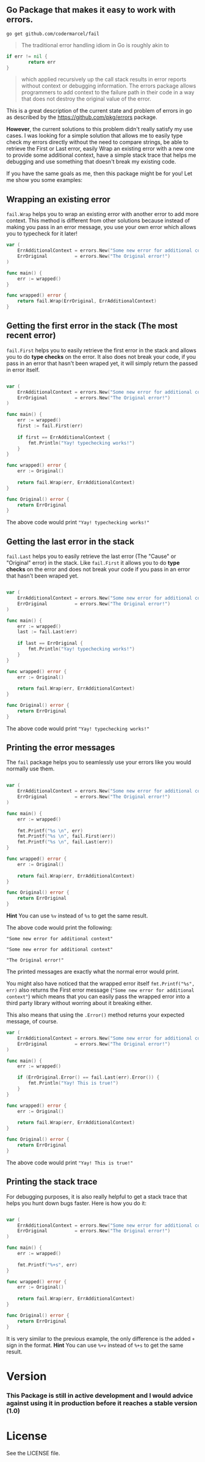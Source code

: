 ## Go Package that makes it easy to work with errors.

`go get github.com/codermarcel/fail`

> The traditional error handling idiom in Go is roughly akin to

```go
if err != nil {
        return err
}
```
> which applied recursively up the call stack results in error reports without context or debugging information. The errors package allows programmers to add context to the failure path in their code in a way that does not destroy the original value of the error.

This is a great description of the current state and problem of errors in go as described by the https://github.com/pkg/errors package. 

**However**, the current solutions to this problem didn't really satisfy my use cases. I was looking for a simple solution that allows me to easily type check my errors directly without the need to compare strings, be able to retrieve the First or Last error, easily Wrap an existing error with a new one to provide some additional context, have a simple stack trace that helps me debugging and use something that doesn't break my existing code.

If you have the same goals as me, then this package might be for you! Let me show you some examples:

## Wrapping an existing error

`fail.Wrap` helps you to wrap an existing error with another error to add more context. This method is different from other solutions because instead of making you pass in an error message, you use your own error which allows you to typecheck for it later!


```go
var (
	ErrAdditionalContext = errors.New("Some new error for additional context")
	ErrOriginal          = errors.New("The Original error!")
)

func main() {
	err := wrapped()
}

func wrapped() error {
	return fail.Wrap(ErrOriginal, ErrAdditionalContext)
}
```

## Getting the first error in the stack (The most recent error)

`fail.First` helps you to easily retrieve the first error in the stack and allows you to do **type checks** on the error. It also does not break your code, if you pass in an error that hasn't been wraped yet, it will simply return the passed in error itself.

```go

var (
	ErrAdditionalContext = errors.New("Some new error for additional context")
	ErrOriginal          = errors.New("The Original error!")
)

func main() {
	err := wrapped()
	first := fail.First(err)
    
	if first == ErrAdditionalContext {
		fmt.Println("Yay! typechecking works!")
	}
}

func wrapped() error {
	err := Original()
	
	return fail.Wrap(err, ErrAdditionalContext)
}

func Original() error {
	return ErrOriginal
}
```

The above code would print `"Yay! typechecking works!"`


## Getting the last error in the stack

`fail.Last` helps you to easily retrieve the last error (The "Cause" or "Original" error) in the stack.
Like `fail.First` it allows you to do **type checks** on the error and does not break your code if you pass in an error that hasn't been wraped yet.

```go

var (
	ErrAdditionalContext = errors.New("Some new error for additional context")
	ErrOriginal          = errors.New("The Original error!")
)

func main() {
	err := wrapped()
	last := fail.Last(err)
    
	if last == ErrOriginal {
		fmt.Println("Yay! typechecking works!")
	}
}

func wrapped() error {
	err := Original()
	
	return fail.Wrap(err, ErrAdditionalContext)
}

func Original() error {
	return ErrOriginal
}
```

The above code would print `"Yay! typechecking works!"`


## Printing the error messages

The `fail` package helps you to seamlessly use your errors like you would normally use them.

```go

var (
	ErrAdditionalContext = errors.New("Some new error for additional context")
	ErrOriginal          = errors.New("The Original error!")
)

func main() {
	err := wrapped()
	
	fmt.Printf("%s \n", err)
	fmt.Printf("%s \n", fail.First(err))
	fmt.Printf("%s \n", fail.Last(err))
}

func wrapped() error {
	err := Original()
	
	return fail.Wrap(err, ErrAdditionalContext)
}

func Original() error {
	return ErrOriginal
}
```
**Hint** You can use `%v` instead of `%s` to get the same result.

The above code would print the following:

`"Some new error for additional context"`

`"Some new error for additional context"`

`"The Original error!"`

The printed messages are exactly what the normal error would print.

You might also have noticed that the wrapped error itself `fmt.Printf("%s", err)` also returns the First error message (`"Some new error for additional context"`) which means that you can easily pass the wrapped error into a third party library without worring about it breaking either. 

This also means that using the `.Error()` method returns your expected message, of course.

```go
var (
	ErrAdditionalContext = errors.New("Some new error for additional context")
	ErrOriginal          = errors.New("The Original error!")
)

func main() {
	err := wrapped()

	if (ErrOriginal.Error() == fail.Last(err).Error()) {
		fmt.Println("Yay! This is true!")
	}
}

func wrapped() error {
	err := Original()
	
	return fail.Wrap(err, ErrAdditionalContext)
}

func Original() error {
	return ErrOriginal
}
```

The above code would print `"Yay! This is true!"`


## Printing the stack trace

For debugging purposes, it is also really helpful to get a stack trace that helps you hunt down bugs faster. Here is how you do it:

```go

var (
	ErrAdditionalContext = errors.New("Some new error for additional context")
	ErrOriginal          = errors.New("The Original error!")
)

func main() {
	err := wrapped()
	
	fmt.Printf("%+s", err)
}

func wrapped() error {
	err := Original()
	
	return fail.Wrap(err, ErrAdditionalContext)
}

func Original() error {
	return ErrOriginal
}
```
It is very similar to the previous example, the only difference is the added `+` sign in the format.
**Hint** You can use `%+v` instead of `%+s` to get the same result.


# Version

### This Package is still in active development and I would advice against using it in production before it reaches a stable version (1.0)

# License 

See the LICENSE file.
